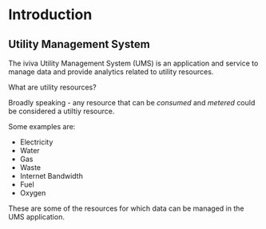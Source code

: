 # Introduction

## Utility Management System

The iviva Utility Management System (UMS) is an application and service to manage data and provide analytics related to utility resources.

What are utility resources?

Broadly speaking - any resource that can be _consumed_ and _metered_ could be considered a utiltiy resource.

Some examples are:

* Electricity
* Water
* Gas
* Waste
* Internet Bandwidth
* Fuel
* Oxygen

These are some of the resources for which data can be managed in the UMS application.

